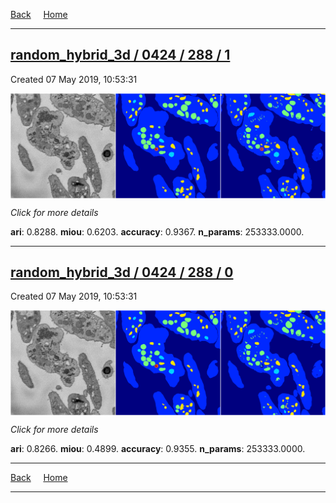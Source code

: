 
[Back](..)&nbsp;&nbsp;&nbsp;&nbsp;&nbsp;[Home](https://leapmanlab.github.io/snapshots)

---

<div class="summary"><a href="1"><h2>random_hybrid_3d / 0424 / 288 / 1</h2></a><p>Created 07 May 2019, 10:53:31
</p><a href="1"><img src="1/media/summary.png" align="center"></a><p>
<i>Click for more details</i>
</p></div>

**ari**: 0.8288. **miou**: 0.6203. **accuracy**: 0.9367. **n_params**: 253333.0000. 

---

<div class="summary"><a href="0"><h2>random_hybrid_3d / 0424 / 288 / 0</h2></a><p>Created 07 May 2019, 10:53:31
</p><a href="0"><img src="0/media/summary.png" align="center"></a><p>
<i>Click for more details</i>
</p></div>

**ari**: 0.8266. **miou**: 0.4899. **accuracy**: 0.9355. **n_params**: 253333.0000. 

---

[Back](..)&nbsp;&nbsp;&nbsp;&nbsp;&nbsp;[Home](https://leapmanlab.github.io/snapshots)

---